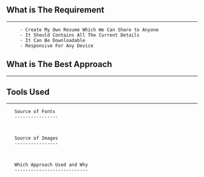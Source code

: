 ## What is The Requirement
-----------------------

         - Create My Own Resume Which We Can Share to Anyone 
         - It Should Contains All The Current Details
         - It Can Be Downloadable
         - Responsive For Any Device




## What is The Best Approach
--------------------------









## Tools Used
-------------

       
       Source of Fonts 
       ----------------



       Source of Images
       ----------------



       Which Approach Used and Why
       ---------------------------



